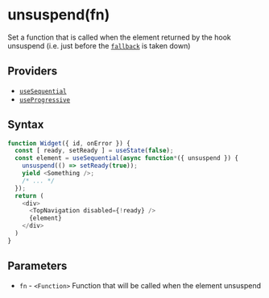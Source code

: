 # unsuspend(fn)

Set a function that is called when the element returned by the hook unsuspend (i.e. just before the
  [`fallback`](./fallback.md) is taken down)

## Providers

* [`useSequential`](useSequential.md)
* [`useProgressive`](useProgressive.md)

## Syntax

```js
function Widget({ id, onError }) {
  const [ ready, setReady ] = useState(false);
  const element = useSequential(async function*({ unsuspend }) {
    unsuspend(() => setReady(true));
    yield <Something />;
    /* ... */
  });
  return (
    <div>
      <TopNavigation disabled={!ready} />
      {element}
    </div>
  )
}
```

## Parameters

* `fn` - `<Function>` Function that will be called when the element unsuspend
